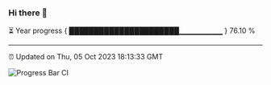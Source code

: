 ### Hi there 👋

⏳ Year progress { ██████████████████████▁▁▁▁▁▁▁▁ } 76.10 %

---

⏰ Updated on Thu, 05 Oct 2023 18:13:33 GMT

![Progress Bar CI](https://github.com/liununu/liununu/workflows/Progress%20Bar%20CI/badge.svg)
